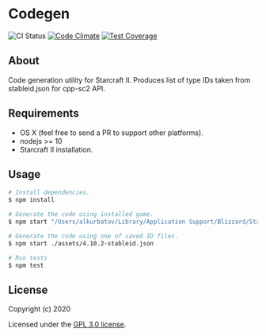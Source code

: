 # Codegen

![CI Status](https://github.com/cpp-sc2/codegen/workflows/Node.js%20CI/badge.svg)
[![Code Climate](https://codeclimate.com/github/cpp-sc2/codegen/badges/gpa.svg)](https://codeclimate.com/github/cpp-sc2/codegen)
[![Test Coverage](https://codeclimate.com/github/cpp-sc2/codegen/badges/coverage.svg)](https://codeclimate.com/github/cpp-sc2/codegen/coverage)

## About
Code generation utility for Starcraft II. Produces list of type IDs taken from stableid.json for cpp-sc2 API.

## Requirements
* OS X (feel free to send a PR to support other platforms). 
* nodejs >= 10
* Starcraft II installation.

## Usage
```bash
# Install dependencies.
$ npm install

# Generate the code using installed game.
$ npm start "/Users/alkurbatov/Library/Application Support/Blizzard/StarCraft II/stableid.json"

# Generate the code using one of saved ID files.
$ npm start ./assets/4.10.2-stableid.json

# Run tests
$ npm test
```

## License
Copyright (c) 2020

Licensed under the [GPL 3.0 license](LICENSE).

